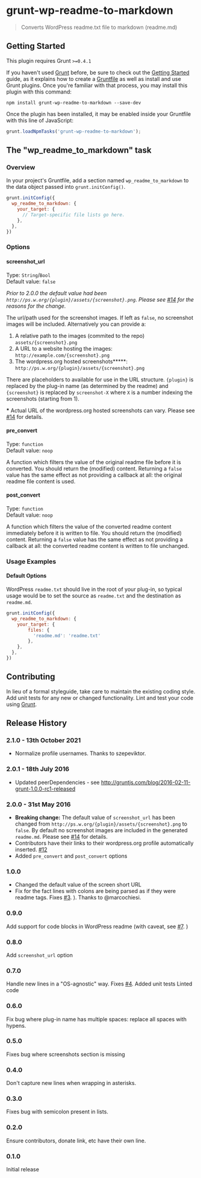 # grunt-wp-readme-to-markdown

> Converts WordPress readme.txt file to markdown (readme.md)

## Getting Started
This plugin requires Grunt `>=0.4.1`

If you haven't used [Grunt](http://gruntjs.com/) before, be sure to check out the [Getting Started](http://gruntjs.com/getting-started) guide, as it explains how to create a [Gruntfile](http://gruntjs.com/sample-gruntfile) as well as install and use Grunt plugins. Once you're familiar with that process, you may install this plugin with this command:

```shell
npm install grunt-wp-readme-to-markdown --save-dev
```

Once the plugin has been installed, it may be enabled inside your Gruntfile with this line of JavaScript:

```js
grunt.loadNpmTasks('grunt-wp-readme-to-markdown');
```

## The "wp_readme_to_markdown" task

### Overview
In your project's Gruntfile, add a section named `wp_readme_to_markdown` to the data object passed into `grunt.initConfig()`.

```js
grunt.initConfig({
  wp_readme_to_markdown: {
    your_target: {
      // Target-specific file lists go here.
    },
  },
})
```

### Options

#### screenshot_url
Type: `String`/`Bool`    
Default value: `false`

*Prior to 2.0.0 the default value had been `http://ps.w.org/{plugin}/assets/{screenshot}.png`. Please see [#14](https://github.com/stephenharris/wp-readme-to-markdown/issues/14) for the reasons for the change.* 

The url/path used for the screenshot images. If left as `false`, no screenshot images will be included. Alternatively you can provide a:

 1. A relative path to the images (commited to the repo) `assets/{screenshot}.png`
 2. A URL to a website hosting the images: `http://example.com/{screenshot}.png`
 3. The wordpress.org hosted screenshots**\***: `http://ps.w.org/{plugin}/assets/{screenshot}.png`

There are placeholders to available for use in the URL structure. `{plugin}` is replaced by the plug-in name (as determined by the readme) and `{screenshot}` is replaced by `screenshot-X` where `X` is a number indexing the screenshots (starting from 1). 

**\*** Actual URL of the wordpress.org hosted screenshots can vary. Please see [#14](https://github.com/stephenharris/wp-readme-to-markdown/issues/14) for details.

#### pre_convert
Type: `function`    
Default value: `noop`

A function which filters the value of the original readme file before it is converted. You should return the (modified) content. Returning a `false` value has the same effect as not providing a callback at all: the original readme file content is used.

#### post_convert
Type: `function`    
Default value: `noop`

A function which filters the value of the converted readme content immediately before it is written to file. You should return the (modified) content. Returning a `false` value has the same effect as not providing a callback at all: the converted readme content is written to file unchanged.

### Usage Examples

#### Default Options
WordPress `readme.txt` should live in the root of your plug-in, so typical usage would be to set the source as `readme.txt` and the destination as `readme.md`.

```js
grunt.initConfig({
  wp_readme_to_markdown: {
	your_target: {
	    files: {
	      'readme.md': 'readme.txt'
	    },
	},
  },
})
```

## Contributing
In lieu of a formal styleguide, take care to maintain the existing coding style. Add unit tests for any new or changed functionality. Lint and test your code using [Grunt](http://gruntjs.com/).

## Release History

### 2.1.0 - 13th October 2021
- Normalize profile usernames. Thanks to szepeviktor.

### 2.0.1 - 18th July 2016
- Updated peerDependencies - see http://gruntjs.com/blog/2016-02-11-grunt-1.0.0-rc1-released

### 2.0.0 - 31st May 2016
- **Breaking change:** The default value of `screenshot_url` has been changed from `http://ps.w.org/{plugin}/assets/{screenshot}.png` to `false`. By default no screenshot images are included in the generated `readme.md`. Please see [#14](https://github.com/stephenharris/wp-readme-to-markdown/issues/14) for details.
- Contributors have their links to their wordpress.org profile automatically inserted. [#12](https://github.com/stephenharris/wp-readme-to-markdown/issues/12)
- Added `pre_convert` and `post_convert` options

### 1.0.0
- Changed the default value of the screen short URL
- Fix for the fact lines with colons are being parsed as if they were readme tags. Fixes [#3](https://github.com/stephenharris/wp-readme-to-markdown/issues/3). ). Thanks to @marcochiesi.

### 0.9.0
Add support for code blocks in WordPress readme (with caveat, see [#7](https://github.com/stephenharris/wp-readme-to-markdown/issues/7). )

### 0.8.0
Add `screenshot_url` option

### 0.7.0
Handle new lines in a "OS-agnostic" way. Fixes [#4](https://github.com/stephenharris/wp-readme-to-markdown/issues/4).
Added unit tests
Linted code

### 0.6.0
Fix bug where plug-in name has multiple spaces: replace all spaces with hypens.

### 0.5.0
Fixes bug where screenshots section is missing

### 0.4.0
Don't capture new lines when wrapping in asterisks.

### 0.3.0
Fixes bug with semicolon present in lists.

### 0.2.0
Ensure contributors, donate link, etc have their own line.

### 0.1.0
Initial release
